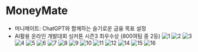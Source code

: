# MoneyMate
- 머니메이트: ChatGPT와 함께하는 슬기로운 금융 목표 설정
- AI활용 온라인 개발대회 싱커톤 시즌3 최우수상 (800여팀 중 2등)
![1](https://github.com/MoneyMate-project/MoneyMate/assets/94737714/e849aeb8-60fd-4bc1-8213-5f1c4686ca17)
![2](https://github.com/MoneyMate-project/MoneyMate/assets/94737714/328caef0-8ae8-41c9-9acf-cae6cd97c33a)
![3](https://github.com/MoneyMate-project/MoneyMate/assets/94737714/1a42699b-acda-489b-a5a3-519662a5b2a6)
![4](https://github.com/MoneyMate-project/MoneyMate/assets/94737714/8ed3d495-7fe2-47b5-aff5-38d56effd832)
![5](https://github.com/MoneyMate-project/MoneyMate/assets/94737714/d49ef048-fac3-47a5-a960-95e26721efeb)
![6](https://github.com/MoneyMate-project/MoneyMate/assets/94737714/a1320130-0e62-4d27-b15c-547157070caa)
![7](https://github.com/MoneyMate-project/MoneyMate/assets/94737714/b85df41f-b1ca-43e9-952e-3c159f8ab95b)
![8](https://github.com/MoneyMate-project/MoneyMate/assets/94737714/64f774ec-925e-4160-b7b7-911c98008c1b)
![9](https://github.com/MoneyMate-project/MoneyMate/assets/94737714/617bc113-0c63-449e-921d-4ef3e26fa6ca)
![10](https://github.com/MoneyMate-project/MoneyMate/assets/94737714/b6d5aa70-0240-44f3-9189-270fe2af4302)
![11](https://github.com/MoneyMate-project/MoneyMate/assets/94737714/e0db527a-fdb6-4248-9de1-197f23978263)
![12](https://github.com/MoneyMate-project/MoneyMate/assets/94737714/d2ff0a36-efda-449c-a839-4f70139ba061)
![14](https://github.com/MoneyMate-project/MoneyMate/assets/94737714/2945d959-8828-44e2-990a-b244f2027bb7)
![15](https://github.com/MoneyMate-project/MoneyMate/assets/94737714/4fa08375-5939-4ad9-94e6-8c03d99be427)
![16](https://github.com/MoneyMate-project/MoneyMate/assets/94737714/76b995a2-0563-44d5-b174-858b4b8254f0)
